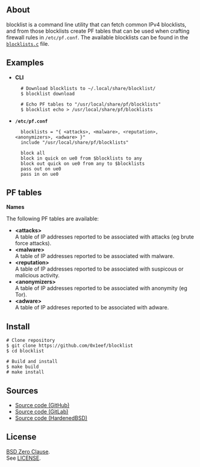 ## About

blocklist is a command line utility that can fetch common IPv4
blocklists, and from those blocklists create PF tables that can
be used when crafting firewall rules in `/etc/pf.conf`.
The available blocklists can be found in the
[`blocklists.c`](/src/blocklists.c)
file.

## Examples

* **CLI**

        # Download blocklists to ~/.local/share/blocklist/
        $ blocklist download

        # Echo PF tables to "/usr/local/share/pf/blocklists"
        $ blocklist echo > /usr/local/share/pf/blocklists

* **`/etc/pf.conf`**

        blocklists = "{ <attacks>, <malware>, <reputation>, <anonymizers>, <adware> }"
        include "/usr/local/share/pf/blocklists"

        block all
        block in quick on ue0 from $blocklists to any
        block out quick on ue0 from any to $blocklists
        pass out on ue0
        pass in on ue0

## PF tables

**Names**

The following PF tables are available:

* __&lt;attacks&gt;__ <br>
  A table of IP addresses reported to be associated with attacks (eg brute force attacks).
* __&lt;malware&gt;__ <br>
  A table of IP addresses reported to be associated with malware.
* __&lt;reputation&gt;__ <br>
  A table of IP addresses reported to be associated with suspicous or malicious activity.
* __&lt;anonymizers&gt;__ <br>
  A table of IP addresses reported to be associated with anonymity (eg Tor).
* __&lt;adware&gt;__ <br>
  A table of IP addreses reported to be associated with adware.

## Install

    # Clone repository
    $ git clone https://github.com/0x1eef/blocklist
    $ cd blocklist

    # Build and install
    $ make build
    # make install

## Sources

* [Source code (GitHub)](https://github.com/0x1eef/blocklist#readme)
* [Source code (GitLab)](https://gitlab.com/0x1eef/blocklist#about)
* [Source code (HardenedBSD)](https://git.hardenedbsd.org/0x1eef/blocklist#about)

## License

[BSD Zero Clause](https://choosealicense.com/licenses/0bsd/).
<br>
See [LICENSE](./LICENSE).

